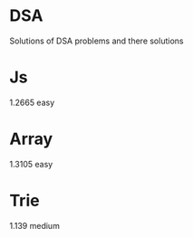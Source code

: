# DSA
Solutions of DSA problems and there solutions
# Js
1.2665 easy
# Array
1.3105 easy
# Trie
1.139 medium
